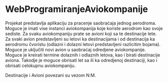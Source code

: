 # WebProgramiranjeAviokompanije

Projekat predstavlja aplikaciju za pracenje saobraćaja jednog aerodroma. Moguce je imati vise instanci aviokompanija koje koriste aerodrom kao svoje sediste. 
Za svaku aviokompaniju prate se avioni koji sa te destinacije lete. Za svaki avion predstavljeni su letovi ka destinacijama i od destinacija ka aerodromu čvoristu 
 (odlazni i dolazni letovi predstavljeni razlicitim bojama). Moguce je uključiti novi avion u saobraćaj odredjene aviokompanije. Moguce je kreirati termine dolaznih i odlaznih letova, kao i birati destinacije aviona. Takodje je moguce obrisati let sa ili ka odredjenoj destinaciji, kao i obrisati celokupnu aviokompaniju. 

Destinacije i Avioni povezani su vezom N:M. 
